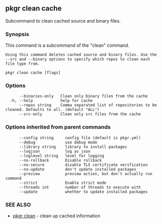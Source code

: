 ## pkgr clean cache

Subcommand to clean cached source and binary files.

### Synopsis

This command is a subcommand of the "clean" command.

	Using this command deletes cached source and binary files. Use the
	--src and --binary options to specify which repos to clean each
	file type from.

	

```
pkgr clean cache [flags]
```

### Options

```
      --binaries-only   Clean only binary files from the cache
  -h, --help            help for cache
      --repos string    Comma separated list of repositories to be cleaned. Defaults to all. (default "ALL")
      --src-only        Clean only src files from the cache
```

### Options inherited from parent commands

```
      --config string     config file (default is pkgr.yml)
      --debug             use debug mode
      --library string    library to install packages
      --logjson           log as json
      --loglevel string   level for logging
      --no-rollback       Disable rollback
      --no-secure         disable TLS certificate verification
      --no-update         don't update installed packages
      --preview           preview action, but don't actually run command
      --strict            Enable strict mode
      --threads int       number of threads to execute with
      --update            whether to update installed packages
```

### SEE ALSO

* [pkgr clean](pkgr_clean.md)	 - clean up cached information

